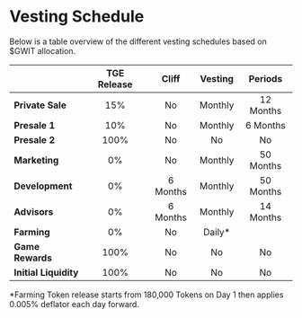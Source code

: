# **Vesting Schedule**

Below is a table overview of the different vesting schedules based on $GWIT allocation.

<center>

|                       | **TGE Release** | **Cliff** | **Vesting** | **Periods** |
| --------------------- | :-------------: | :-------: | :---------: | :---------: |
| **Private Sale**      |       15%       |    No     |   Monthly   |  12 Months  |
| **Presale 1**         |       10%       |    No     |   Monthly   |  6 Months   |
| **Presale 2**         |      100%       |    No     |     No      |     No      |
| **Marketing**         |       0%        |    No     |   Monthly   |  50 Months  |
| **Development**       |       0%        | 6 Months  |   Monthly   |  50 Months  |
| **Advisors**          |       0%        | 6 Months  |   Monthly   |  14 Months  |
| **Farming**           |       0%        |    No     |   Daily\*   |             |
| **Game Rewards**      |      100%       |    No     |     No      |     No      |
| **Initial Liquidity** |      100%       |    No     |     No      |     No      |

</center>

\*Farming Token release starts from 180,000 Tokens on Day 1 then applies 0.005% deflator each day forward.
